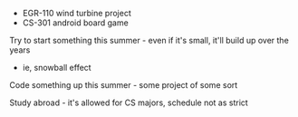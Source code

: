 
- EGR-110 wind turbine project
- CS-301 android board game

Try to start something this summer - even if it's small, it'll build up over the years
- ie, snowball effect

Code something up this summer - some project of some sort

Study abroad - it's allowed for CS majors, schedule not as strict
